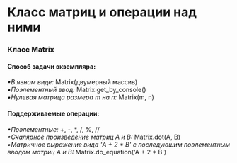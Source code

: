 # Класс матриц и операции над ними
<html>
	<body>
    <h3>Класс Matrix</h3>
 		  <h4>Способ задачи экземпляра:</h4>
        <i>•В явном виде:</i> Matrix(двумерный массив)
       	<br><i>•Поэлементный ввод:</i> Matrix.get_by_console()
        <br><i>•Нулевая матрица размера m на n:</i> Matrix(m, n)
    <h4>Поддерживаемые операции:</h4>
        <i>•Поэлементные: </i>+, -, *, /, %, //
        <br><i>•Скалярное произведение матриц A и B:</i> Matrix.dot(A, B)
        <br><i>•Матричное выражение вида 'A + 2 * B' с последующим поэлементным вводом матриц A и B:</i> Matrix.do_equation('A + 2 * B')
  </body>
</html>

